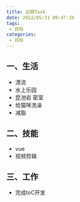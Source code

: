 ```yaml
---
title: 近期Task
date: 2022/05/31 09:47:10
tags: 
 - 目标
categories:
 - 目标
---
```



## 一、生活

- 漂流
- 水上乐园
- 昆池岩 密室
- 给猫咪洗澡
- 减脂

## 二、技能

- vue
- 视频剪辑

## 三、工作

- 完成toC开发
